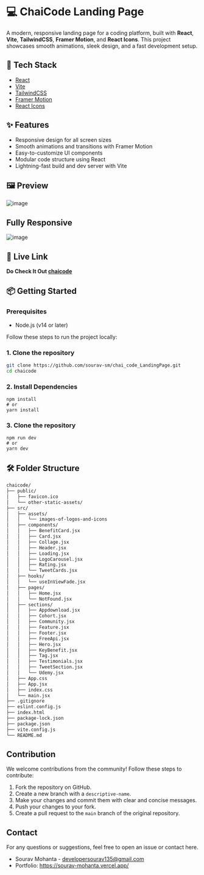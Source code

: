# 💻 ChaiCode Landing Page

A modern, responsive landing page for a coding platform, built with **React**, **Vite**, **TailwindCSS**, **Framer Motion**, and **React Icons**. This project showcases smooth animations, sleek design, and a fast development setup.

## 🚀 Tech Stack

- [React](https://reactjs.org/)
- [Vite](https://vitejs.dev/)
- [TailwindCSS](https://tailwindcss.com/)
- [Framer Motion](https://www.framer.com/motion/)
- [React Icons](https://react-icons.github.io/react-icons/)

## ✨ Features

- Responsive design for all screen sizes
- Smooth animations and transitions with Framer Motion
- Easy-to-customize UI components
- Modular code structure using React
- Lightning-fast build and dev server with Vite

## 🖼️ Preview

 
 ![image](https://github.com/user-attachments/assets/174177ed-a39f-4b24-8701-b6619800265a)


## Fully Responsive
![image](https://github.com/user-attachments/assets/f90eaa93-fe0c-4ec8-aaff-1555b31bf738)


## 🔴 Live Link 
**Do Check It Out [chaicode](https://chai-code-landing-page.vercel.app/)**


## 📦 Getting Started
### Prerequisites

-   Node.js (v14 or later)

Follow these steps to run the project locally:

### 1. Clone the repository

```bash
git clone https://github.com/sourav-sm/chai_code_LandingPage.git
cd chaicode
```
### 2. Install Dependencies
```
npm install
# or
yarn install
```
### 3. Clone the repository
```
npm run dev
# or
yarn dev

```
## 🛠 Folder Structure
```bash
chaicode/
├── public/
│   ├── favicon.ico
│   └── other-static-assets/
├── src/
│   ├── assets/
│   │   └── images-of-logos-and-icons
│   ├── components/
│   │   ├── BenefitCard.jsx
│   │   ├── Card.jsx
│   │   ├── Collage.jsx
│   │   ├── Header.jsx
│   │   ├── Loading.jsx
│   │   ├── LogoCarousel.jsx
│   │   ├── Rating.jsx
│   │   └── TweetCards.jsx
│   ├── hooks/
│   │   └── useInViewFade.jsx
│   ├── pages/
│   │   ├── Home.jsx
│   │   └── NotFound.jsx
│   ├── sections/
│   │   ├── Appdownload.jsx
│   │   ├── Cohort.jsx
│   │   ├── Community.jsx
│   │   ├── Feature.jsx
│   │   ├── Footer.jsx
│   │   ├── FreeApi.jsx
│   │   ├── Hero.jsx
│   │   ├── KeyBenefit.jsx
│   │   ├── Tag.jsx
│   │   ├── Testimonials.jsx
│   │   ├── TweetSection.jsx
│   │   └── Udemy.jsx
│   ├── App.css
│   ├── App.jsx
│   ├── index.css
│   └── main.jsx
├── .gitignore
├── eslint.config.js
├── index.html
├── package-lock.json
├── package.json
├── vite.config.js
└── README.md

```
## Contribution
We welcome contributions from the community! Follow these steps to contribute:

1.  Fork the repository on GitHub.
2.  Create a new branch with a `descriptive-name`.
3.  Make your changes and commit them with clear and concise messages.
4.  Push your changes to your fork.
5.  Create a pull request to the `main` branch of the original repository.

## Contact

For any questions or suggestions, feel free to open an issue or contact here.
-   Sourav Mohanta - developersourav135@gmail.com
-   Portfolio: https://sourav-mohanta.vercel.app/




